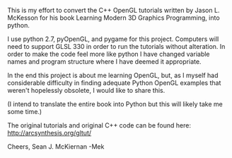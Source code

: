 This is my effort to convert the C++ OpenGL tutorials written by Jason L. McKesson for his book Learning Modern 3D Graphics Programming, into python.

I use python 2.7, pyOpenGL, and pygame for this project.  Computers will need to support GLSL 330 in order to run the tutorials without alteration.  In order to make the code feel more like python I have changed variable names and program structure where I have deemed it appropriate.  

In the end this project is about me learning OpenGL, but, as I myself had considerable difficulty in finding adequate Python OpenGL examples that weren't hopelessly obsolete, I would like to share this.

(I intend to translate the entire book into Python but this will likely take me some time.)

The original tutorials and original C++ code can be found here:
http://arcsynthesis.org/gltut/

Cheers,
Sean J. McKiernan
-Mek
